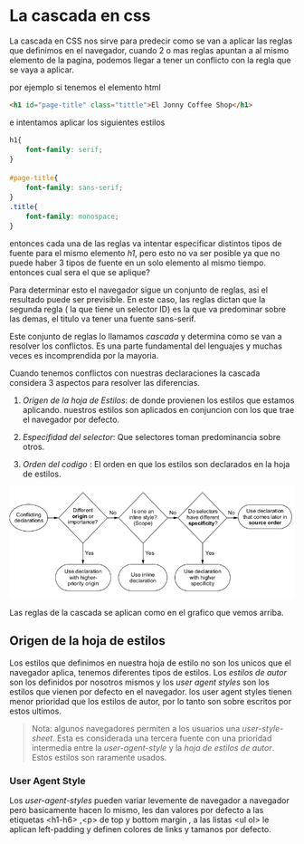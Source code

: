 # La cascada en css

La cascada en CSS nos sirve para predecir como se van a aplicar las reglas que definimos en el navegador, cuando 2 o mas reglas apuntan a al mismo elemento de la pagina, podemos llegar a tener un conflicto con la regla que se vaya a aplicar.

por ejemplo si tenemos el elemento html

```html
<h1 id="page-title" class="tittle">El Jonny Coffee Shop</h1>
```

e intentamos aplicar los siguientes estilos

```css
h1{
    font-family: serif;
}

#page-title{
    font-family: sans-serif;
}
.title{
    font-family: monospace;
}

```

entonces cada una de las reglas va intentar especificar distintos tipos de fuente para el mismo elemento *h1*, pero esto no va ser posible ya que no puede haber 3 tipos de fuente en un solo elemento al mismo tiempo. entonces cual sera el que se aplique?

Para determinar esto el navegador sigue un conjunto de reglas, asi el resultado puede ser previsible. En este caso, las reglas dictan que la segunda regla ( la que tiene un selector ID) es la que va predominar sobre las demas, el titulo va tener una fuente sans-serif.

Este conjunto de reglas lo llamamos *cascada* y determina como se van a resolver los conflictos. Es una parte fundamental del lenguajes y muchas veces es incomprendida por la mayoria.

Cuando tenemos conflictos con nuestras declaraciones la cascada considera 3 aspectos para resolver las diferencias.

1. *Origen de la hoja de Estilos*: de donde provienen los estilos que estamos aplicando. nuestros estilos son aplicados en conjuncion con los que trae el navegador por defecto.

2. *Especifidad del selector*: Que selectores toman predominancia sobre otros.

3. *Orden del codigo* : El orden en que los estilos son declarados en la hoja de estilos.

!["basics-cascade-1"]( ../resources/basics-cascade-1.png)

Las reglas de la cascada se aplican como en el grafico que vemos arriba.

## Origen de la hoja de estilos

Los estilos que definimos en nuestra hoja de estilo no son los unicos que el navegador aplica, tenemos diferentes tipos de estilos. Los *estilos de autor* son los definidos por nosotros mismos y los *user agent styles* son los estilos que vienen por defecto en el navegador. los user agent styles tienen menor prioridad que los estilos de autor, por lo tanto son sobre escritos por estos ultimos.

>Nota: algunos navegadores permiten a los usuarios una  *user-style-sheet*. Esta es considerada una tercera fuente con una prioridad intermedia entre la *user-agent-style* y la *hoja de estilos de autor*. Estos estilos son raramente usados.

### User Agent Style

Los *user-agent-styles* pueden variar levemente de navegador a navegador pero basicamente hacen lo mismo, les dan valores por defecto a las etiquetas \<h1-h6> ,\<p> de top y bottom margin , a las listas \<ul ol> le aplican left-padding  y definen colores de links y tamanos por defecto.



